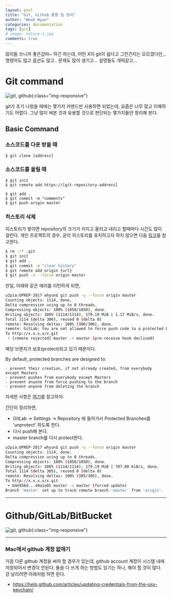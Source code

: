 ```yaml
---
layout: post
title: "Git, Github 활용 팁 정리"
author: "Wook Hyun"
categories: documentation
tags: [git]
# image: nature-1.jpg
comments: true
---
```



많이들 쓰니까 좋은갑따~ 하긴 하는데, 어떤 X이 git이 쉽다고 그런건지는 모르겠다만,.. 명령어도 많고 옵션도 많고.. 문제도 많이 생기고... 설명들도 개떡같고...



# Git command

![git, github](https://git-scm.com/images/logos/2color-lightbg@2x.png){:class="img-responsive"}

git가 초기 나왔을 때에는 몇가지 커맨드만 사용하면 되었는데, 요즘은 너무 많고 이해하기도 어렵다. 그냥 많이 써본 것과 유용할 것으로 판단되는 몇가지들만 정리해 본다.


## Basic Command

### 소스코드를 다운 받을 때
```
$ git clone [address]
```


### 소스코드를 올릴 때

``` 
$ git init
$ git remote add https://[git-repository-address]
``` 

``` 
$ git add .
$ git commit -m "comments"
$ git push origin master
``` 

### 히스토리 삭제

히스토리가 쌓이면 repository의 크기가 커지고 올리고 내리고 할때마다 시간도 많이 걸린다.
개인 프로젝트의 경우, 굳이 히스토리를 유지하고자 하지 않으면 다음 [링크](https://gutmate.github.io/2017/03/22/git-history-remove/)를 참고한다.



```bash
$ rm -rf .git
$ git init
$ git add .
$ git commit -m "clear history"
$ git remote add origin {url}
$ git push -u --force origin master
```

만일, 아래와 같은 에러를 리턴하게 되면,
```bash
u2pia:UPREP-2017 whyun$ git push -u --force origin master
Counting objects: 1114, done.
Delta compression using up to 8 threads.
Compressing objects: 100% (1050/1050), done.
Writing objects: 100% (1114/1114), 179.19 MiB | 1.17 MiB/s, done.
Total 1114 (delta 306), reused 0 (delta 0)
remote: Resolving deltas: 100% (306/306), done.
remote: GitLab: You are not allowed to force push code to a protected branch on this project.
To http://x.x.x.x/x.git
 ! [remote rejected] master -> master (pre-receive hook declined)
```

해당 브랜치가 보호(protect)되고 있기 때문이다.

By default, protected branches are designed to:

    - prevent their creation, if not already created, from everybody except Masters
    - prevent pushes from everybody except Masters
    - prevent anyone from force pushing to the branch
    - prevent anyone from deleting the branch

자세한 사항은 [여기](https://stackoverflow.com/questions/32246503/how-to-fix-you-are-not-allowed-to-push-code-to-protected-branches-on-this-proje)를 참고하자.


간단히 정리하면,
- GitLab -> Settings -> Repository 에 들어가서 Protected Branches를 'unprotect' 하도록 한다.
- 다시 push해 본다.
- master branch를 다시 protect한다.


```bash
u2pia:UPREP-2017 whyun$ git push -u --force origin master
Counting objects: 1114, done.
Delta compression using up to 8 threads.
Compressing objects: 100% (1050/1050), done.
Writing objects: 100% (1114/1114), 179.19 MiB | 787.00 KiB/s, done.
Total 1114 (delta 305), reused 0 (delta 0)
remote: Resolving deltas: 100% (305/305), done.
To http://x.x.x.x/x.git
 + b4e956d...40a1a05 master -> master (forced update)
Branch 'master' set up to track remote branch 'master' from 'origin'.
```





<hr>


# Github/GitLab/BitBucket

![git, github](https://github.githubassets.com/images/modules/logos_page/Octocat.png){:class="img-responsive"}

<hr>


### Mac에서 github 계정 없애기

가끔 다른 github 계정을 써야 할 경우가 있는데, github account 계정이 시스템 내에 저장되어서 변경이 안된다.
둘을 다 쓰게 하는 방법도 있기는 하나, 해야 할 것이 많다. 걍 날리려면 아래처럼 하면 된다.

- https://help.github.com/articles/updating-credentials-from-the-osx-keychain/